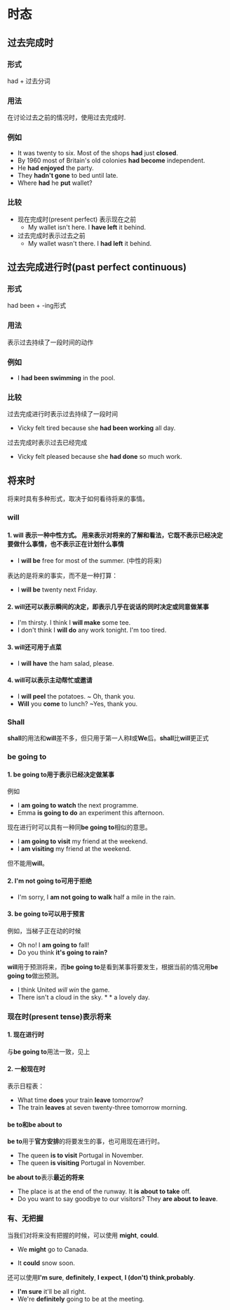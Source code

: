 # 时态

## 过去完成时

### 形式

had + 过去分词

### 用法

在讨论过去之前的情况时，使用过去完成时.

### 例如

* It was twenty to six. Most of the shops **had** just **closed**.
* By 1960 most of Britain's old colonies **had become** independent.
* He **had enjoyed** the party.
* They **hadn't gone** to bed until late.
* Where **had** he **put** wallet?

### 比较

* 现在完成时(present perfect) 表示现在之前
  * My wallet isn't here. I **have left** it behind.
* 过去完成时表示过去之前
  * My wallet wasn't there. I **had left** it behind.

## 过去完成进行时(past perfect continuous)

### 形式

had been + -ing形式

### 用法

表示过去持续了一段时间的动作

### 例如

* I **had been swimming** in the pool.

### 比较

过去完成进行时表示过去持续了一段时间

* Vicky felt tired because she **had been working** all day.

过去完成时表示过去已经完成

* Vicky felt pleased because she **had done** so much work.

## 将来时

将来时具有多种形式，取决于如何看待将来的事情。

### will

#### 1. **will** 表示一种中性方式。 用来表示对将来的了解和看法，它既不表示已经决定要做什么事情，也不表示正在计划什么事情

* I **will be** free for most of the summer. (中性的将来)

表达的是将来的事实，而不是一种打算：

* I **will be** twenty next Friday.

#### 2. **will**还可以表示**瞬间的决定**，即表示几乎在说话的同时决定或同意做某事

* I'm thirsty. I think I **will make** some tee.
* I don't think I **will do** any work tonight. I'm too tired.

#### 3. **will**还可用于点菜

* I **will have** the ham salad, please.

#### 4. **will**可以表示主动帮忙或邀请

* I **will peel** the potatoes. ~ Oh, thank you.
* **Will** you **come** to lunch? ~Yes, thank you.

### Shall

**shall**的用法和**will**差不多，但只用于第一人称**I**或**We**后。**shall**比**will**更正式

### be going to

#### 1. **be going to**用于**表示已经决定做某事**

例如

* I **am going to watch** the next programme.
* Emma **is going to do** an experiment this afternoon.

现在进行时可以具有一种同**be going to**相似的意思。

* I **am going to visit** my friend at the weekend.
* I **am visiting** my friend at the weekend.

但不能用**will**。

#### 2. I'm not going to可用于拒绝

* I'm sorry, I **am not going to walk** half a mile in the rain.

#### 3. **be going to**可以用于预言

例如，当梯子正在动的时候

* Oh no! I **am going to** fall!
* Do you think **it's going to rain?**

**will**用于预测将来，而**be going to**是看到某事将要发生，根据当前的情况用**be going to**做出预测。

* I think United *will win* the game.
* There isn't a cloud in the sky. * * a lovely day.

### 现在时(present tense)表示将来

#### 1. 现在进行时

与**be going to**用法一致，见上

#### 2. 一般现在时

表示日程表：

* What time **does** your train **leave** tomorrow?
* The train **leaves** at seven twenty-three tomorrow morning.

#### be to和be about to

**be to**用于**官方安排**的将要发生的事，也可用现在进行时。

* The queen **is to visit** Portugal in November.
* The queen **is visiting** Portugal in November.

**be about to**表示**最近的将来**

* The place is at the end of the runway. It **is about to take** off.
* Do you want to say goodbye to our visitors? They **are about to leave**.

### 有、无把握

当我们对将来没有把握的时候，可以使用 **might**, **could**.

* We **might** go to Canada.

* It **could** snow soon.

还可以使用**I'm sure**, **definitely**, **I expect**, **I (don't) think**,**probably**.

* **I'm sure** it'll be all right.
* We're **definitely** going to be at the meeting.
